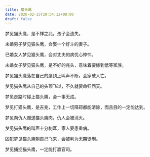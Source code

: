 ```yaml
---
title: 猫头鹰
date: 2020-02-15T20:54:12+08:00
draft: false
---
```


梦见猫头鹰，是不祥之兆，孩子会遗失。<br>


未婚男子梦见猫头鹰，会娶一个好斗的妻子。<br>


已婚女人梦见猫头鹰，会对丈夫的病忧心忡忡。<br>


未婚女子梦见猫头鹰，是不好的兆头，意味着要嫁到低等家族。<br>


梦见猫头鹰落在自己的屋顶上叫声不断，会家破人亡。<br>


梦见猫头鹰从自己的头顶飞过，不久就要命归西天。<br>


梦见走路时碰上猫头鹰，会一事无成。<br>


梦见打猫头鹰，是吉兆，工作上一切障碍都能清除，而且目的一定能达到。<br>


梦见向仇人赠送猫头鹰肉，仇人会被消灭。<br>


梦见猫头鹰的叫声十分刺耳，家人要患重病。<br>


囚犯梦见猫头鹰朝自己飞来，会被判为无期徒刑。<br>


梦见捕捉猫头鹰，一定能打赢官司。<br>
